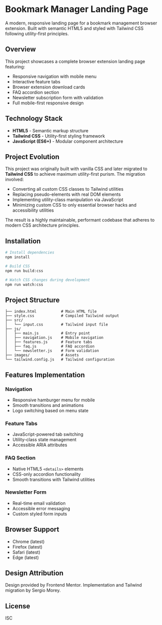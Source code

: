 # Bookmark Manager Landing Page

A modern, responsive landing page for a bookmark management browser extension. Built with semantic HTML5 and styled with Tailwind CSS following utility-first principles.

## Overview

This project showcases a complete browser extension landing page featuring:

- Responsive navigation with mobile menu
- Interactive feature tabs
- Browser extension download cards
- FAQ accordion section
- Newsletter subscription form with validation
- Full mobile-first responsive design

## Technology Stack

- **HTML5** - Semantic markup structure
- **Tailwind CSS** - Utility-first styling framework
- **JavaScript (ES6+)** - Modular component architecture

## Project Evolution

This project was originally built with vanilla CSS and later migrated to **Tailwind CSS** to achieve maximum utility-first purism. The migration involved:

- Converting all custom CSS classes to Tailwind utilities
- Replacing pseudo-elements with real DOM elements
- Implementing utility-class manipulation via JavaScript
- Minimizing custom CSS to only essential browser hacks and accessibility utilities

The result is a highly maintainable, performant codebase that adheres to modern CSS architecture principles.

## Installation

```bash
# Install dependencies
npm install

# Build CSS
npm run build:css

# Watch CSS changes during development
npm run watch:css
```

## Project Structure

```
├── index.html           # Main HTML file
├── style.css            # Compiled Tailwind output
├── src/
│   └── input.css        # Tailwind input file
├── js/
│   ├── main.js          # Entry point
│   ├── navigation.js    # Mobile navigation
│   ├── features.js      # Feature tabs
│   ├── faq.js           # FAQ accordion
│   └── newsletter.js    # Form validation
├── images/              # Assets
└── tailwind.config.js   # Tailwind configuration
```

## Features Implementation

### Navigation

- Responsive hamburger menu for mobile
- Smooth transitions and animations
- Logo switching based on menu state

### Feature Tabs

- JavaScript-powered tab switching
- Utility-class state management
- Accessible ARIA attributes

### FAQ Section

- Native HTML5 `<details>` elements
- CSS-only accordion functionality
- Smooth transitions with Tailwind utilities

### Newsletter Form

- Real-time email validation
- Accessible error messaging
- Custom styled form inputs

## Browser Support

- Chrome (latest)
- Firefox (latest)
- Safari (latest)
- Edge (latest)

## Design Attribution

Design provided by Frontend Mentor. Implementation and Tailwind migration by Sergio Morey.

## License

ISC
